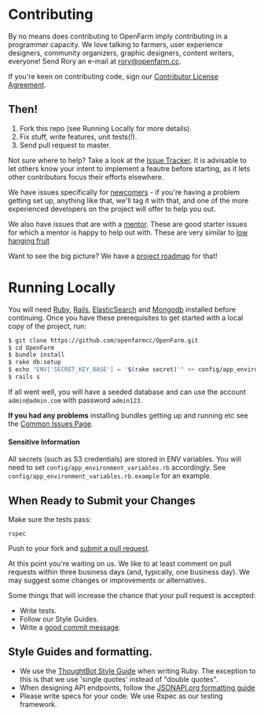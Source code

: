 # Contributing

By no means does contributing to OpenFarm imply contributing in a programmer capacity. We love talking to farmers, user experience designers, community organizers, graphic designers, content writers, everyone! Send Rory an e-mail at [rory@openfarm.cc](mailto:rory@openfarm.cc).

If you're keen on contributing code, sign our [Contributor License Agreement](https://www.clahub.com/agreements/openfarmcc/OpenFarm).

## Then!

 1. Fork this repo (see Running Locally for more details).
 2. Fix stuff, write features, unit tests(!).
 3. Send pull request to master.

Not sure where to help? Take a look at the [Issue Tracker](https://github.com/openfarmcc/OpenFarm/issues). It is advisable to let others know your intent to implement a feautre before starting, as it lets other contributors focus their efforts elsewhere.

We have issues specifically for [newcomers](https://github.com/openfarmcc/OpenFarm/issues?q=is%3Aopen+is%3Aissue+label%3Anewcomers) - if you're having a problem getting set up, anything like that, we'll tag it with that, and one of the more experienced developers on the project will offer to help you out.

We also have issues that are with a [mentor](https://github.com/openfarmcc/OpenFarm/issues?q=is%3Aopen+is%3Aissue+label%3Amentored). These are good starter issues for which a mentor is happy to help out with. These are very similar to [low hanging fruit](https://github.com/openfarmcc/OpenFarm/issues?utf8=%E2%9C%93&q=is%3Aopen+is%3Aissue+label%3A%22low+hanging+fruit%22+)

Want to see the big picture? We have a [project roadmap](https://docs.google.com/spreadsheets/d/13_VQDOm8HpM49Ql3HyNfL9ut5JlqbLEDA9yEk5OqgqU/edit?usp=sharing) for that!

# Running Locally

You will need [Ruby](http://www.ruby-lang.org/en/), [Rails](http://rubyonrails.org/), [ElasticSearch](http://www.elasticsearch.org/) and [Mongodb](http://docs.mongodb.org/manual/installation/) installed before continuing. Once you have these prerequisites to get started with a local copy of the project, run:

```bash
$ git clone https://github.com/openfarmcc/OpenFarm.git
$ cd OpenFarm
$ bundle install
$ rake db:setup
$ echo "ENV['SECRET_KEY_BASE'] = '$(rake secret)'" >> config/app_environment_variables.rb
$ rails s
```

If all went well, you will have a seeded database and can use the account `admin@admin.com` with password `admin123`.

**If you had any problems** installing bundles getting up and running etc see the [Common Issues Page](https://github.com/openfarmcc/OpenFarm/wiki/Common-Issues).

#### Sensitive Information

All secrets (such as S3 credentials) are stored in ENV variables. You will need to set `config/app_environment_variables.rb` accordingly. See `config/app_environment_variables.rb.example` for an example.

## When Ready to Submit your Changes

Make sure the tests pass:

    rspec

Push to your fork and [submit a pull request][pr].

[pr]: https://github.com/openfarmcc/OpenFarm/compare/

At this point you're waiting on us. We like to at least comment on pull requests
within three business days (and, typically, one business day). We may suggest
some changes or improvements or alternatives.

Some things that will increase the chance that your pull request is accepted:

* Write tests.
* Follow our Style Guides.
* Write a [good commit message][commit].

[commit]: http://tbaggery.com/2008/04/19/a-note-about-git-commit-messages.html


## Style Guides and formatting.

 * We use the [ThoughtBot Style Guide](https://github.com/thoughtbot/guides/tree/master/style) when writing Ruby. The exception to this is that we use 'single quotes' instead of "double quotes".
 * When designing API endpoints, follow the [JSONAPI.org formatting guide](http://jsonapi.org/format/)
 * Please write specs for your code. We use Rspec as our testing framework.
